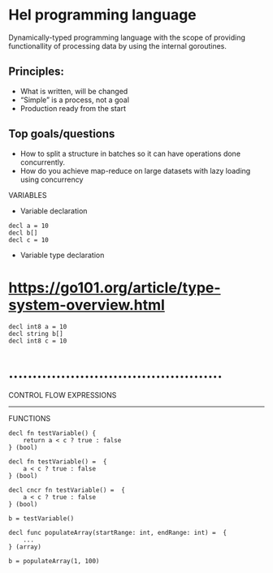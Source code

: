 # Hel programming language

Dynamically-typed programming language with the scope of providing functionallity
of processing data by using the internal goroutines.

## Principles:

- What is written, will be changed
- “Simple” is a process, not a goal
- Production ready from the start

## Top goals/questions
- How to split a structure in batches so it can have operations done concurrently.
- How do you achieve map-reduce on large datasets with lazy loading using concurrency

VARIABLES

- Variable declaration

```
decl a = 10
decl b[]
decl c = 10
```

- Variable type declaration
# https://go101.org/article/type-system-overview.html

```
decl int8 a = 10
decl string b[]
decl int8 c = 10
```

# .............................................

CONTROL FLOW EXPRESSIONS

---


FUNCTIONS

```
decl fn testVariable() {
    return a < c ? true : false
} (bool)

decl fn testVariable() =  {
    a < c ? true : false
} (bool)

decl cncr fn testVariable() =  {
    a < c ? true : false
} (bool)

b = testVariable()

decl func populateArray(startRange: int, endRange: int) =  {
    ...
} (array)

b = populateArray(1, 100)
```
